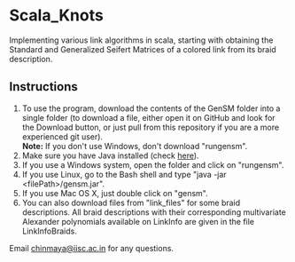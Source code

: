 # Scala_Knots

Implementing various link algorithms in scala, starting with obtaining the Standard and Generalized Seifert Matrices of a colored link from its braid description.

## Instructions

1. To use the program, download the contents of the GenSM folder into a single folder (to download a file, either open it on GitHub and look for the Download button, or just pull from this repository if you are a more experienced git user).  
**Note:** If you don't use Windows, don't download "rungensm".
2. Make sure you have Java installed (check [here](https://www.java.com/en/download/installed.jsp)).
3. If you use a Windows system, open the folder and click on "rungensm".
4. If you use Linux, go to the Bash shell and type "java -jar \<filePath\>/gensm.jar".
5. If you use Mac OS X, just double click on "gensm".
6. You can also download files from "link_files" for some braid descriptions. All braid descriptions with their corresponding multivariate Alexander polynomials available on LinkInfo are given in the file LinkInfoBraids.
  
Email <chinmaya@iisc.ac.in> for any questions.
 

